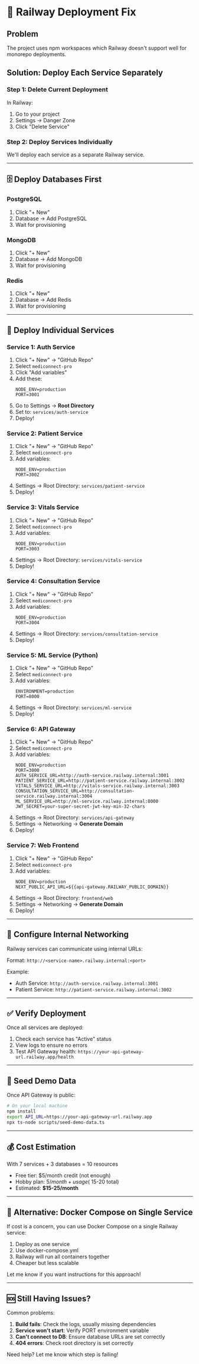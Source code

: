 # 🔧 Railway Deployment Fix

## Problem

The project uses npm workspaces which Railway doesn't support well for monorepo deployments.

## Solution: Deploy Each Service Separately

### Step 1: Delete Current Deployment

In Railway:
1. Go to your project
2. Settings → Danger Zone
3. Click "Delete Service"

### Step 2: Deploy Services Individually

We'll deploy each service as a separate Railway service.

---

## 🗄️ Deploy Databases First

### PostgreSQL
1. Click "+ New"
2. Database → Add PostgreSQL
3. Wait for provisioning

### MongoDB
1. Click "+ New"
2. Database → Add MongoDB
3. Wait for provisioning

### Redis
1. Click "+ New"
2. Database → Add Redis
3. Wait for provisioning

---

## 🚀 Deploy Individual Services

### Service 1: Auth Service

1. Click "+ New" → "GitHub Repo"
2. Select `mediconnect-pro`
3. Click "Add variables"
4. Add these:
   ```
   NODE_ENV=production
   PORT=3001
   ```
5. Go to Settings → **Root Directory**
6. Set to: `services/auth-service`
7. Deploy!

### Service 2: Patient Service

1. Click "+ New" → "GitHub Repo"
2. Select `mediconnect-pro`
3. Add variables:
   ```
   NODE_ENV=production
   PORT=3002
   ```
4. Settings → Root Directory: `services/patient-service`
5. Deploy!

### Service 3: Vitals Service

1. Click "+ New" → "GitHub Repo"
2. Select `mediconnect-pro`
3. Add variables:
   ```
   NODE_ENV=production
   PORT=3003
   ```
4. Settings → Root Directory: `services/vitals-service`
5. Deploy!

### Service 4: Consultation Service

1. Click "+ New" → "GitHub Repo"
2. Select `mediconnect-pro`
3. Add variables:
   ```
   NODE_ENV=production
   PORT=3004
   ```
4. Settings → Root Directory: `services/consultation-service`
5. Deploy!

### Service 5: ML Service (Python)

1. Click "+ New" → "GitHub Repo"
2. Select `mediconnect-pro`
3. Add variables:
   ```
   ENVIRONMENT=production
   PORT=8000
   ```
4. Settings → Root Directory: `services/ml-service`
5. Deploy!

### Service 6: API Gateway

1. Click "+ New" → "GitHub Repo"
2. Select `mediconnect-pro`
3. Add variables:
   ```
   NODE_ENV=production
   PORT=3000
   AUTH_SERVICE_URL=http://auth-service.railway.internal:3001
   PATIENT_SERVICE_URL=http://patient-service.railway.internal:3002
   VITALS_SERVICE_URL=http://vitals-service.railway.internal:3003
   CONSULTATION_SERVICE_URL=http://consultation-service.railway.internal:3004
   ML_SERVICE_URL=http://ml-service.railway.internal:8000
   JWT_SECRET=your-super-secret-jwt-key-min-32-chars
   ```
4. Settings → Root Directory: `services/api-gateway`
5. Settings → Networking → **Generate Domain**
6. Deploy!

### Service 7: Web Frontend

1. Click "+ New" → "GitHub Repo"
2. Select `mediconnect-pro`
3. Add variables:
   ```
   NODE_ENV=production
   NEXT_PUBLIC_API_URL=${{api-gateway.RAILWAY_PUBLIC_DOMAIN}}
   ```
4. Settings → Root Directory: `frontend/web`
5. Settings → Networking → **Generate Domain**
6. Deploy!

---

## 🔗 Configure Internal Networking

Railway services can communicate using internal URLs:

Format: `http://<service-name>.railway.internal:<port>`

Example:
- Auth Service: `http://auth-service.railway.internal:3001`
- Patient Service: `http://patient-service.railway.internal:3002`

---

## ✅ Verify Deployment

Once all services are deployed:

1. Check each service has "Active" status
2. View logs to ensure no errors
3. Test API Gateway health: `https://your-api-gateway-url.railway.app/health`

---

## 🌱 Seed Demo Data

Once API Gateway is public:

```bash
# On your local machine
npm install
export API_URL=https://your-api-gateway-url.railway.app
npx ts-node scripts/seed-demo-data.ts
```

---

## 💰 Cost Estimation

With 7 services + 3 databases = 10 resources

- Free tier: $5/month credit (not enough)
- Hobby plan: $5/month + usage (~$15-20 total)
- Estimated: **$15-25/month**

---

## 🎯 Alternative: Docker Compose on Single Service

If cost is a concern, you can use Docker Compose on a single Railway service:

1. Deploy as one service
2. Use docker-compose.yml
3. Railway will run all containers together
4. Cheaper but less scalable

Let me know if you want instructions for this approach!

---

## 🆘 Still Having Issues?

Common problems:

1. **Build fails**: Check the logs, usually missing dependencies
2. **Service won't start**: Verify PORT environment variable
3. **Can't connect to DB**: Ensure database URLs are set correctly
4. **404 errors**: Check root directory is set correctly

Need help? Let me know which step is failing!
